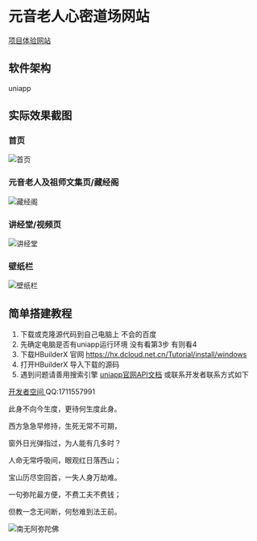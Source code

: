 # 元音老人心密道场网站

[项目体验网站](https://static-mp-ca9b6ada-ed21-4191-b5f5-3ff3dcf7f969.next.bspapp.com/yylr/index.html#/)

## 软件架构

uniapp

## 实际效果截图

### 首页

![首页](https://gitee.com/ljl666888/yylr/raw/master/%E7%81%AB%E8%8E%B2/static/imgs/091.png)

### 元音老人及祖师文集页/藏经阁

![藏经阁](https://gitee.com/ljl666888/yylr/raw/master/%E7%81%AB%E8%8E%B2/static/imgs/92.png)

### 讲经堂/视频页

![讲经堂](https://gitee.com/ljl666888/yylr/raw/master/%E7%81%AB%E8%8E%B2/static/imgs/93.png)

### 壁纸栏

![壁纸栏](https://gitee.com/ljl666888/yylr/raw/master/%E7%81%AB%E8%8E%B2/static/imgs/94.png)


## 简单搭建教程

1.  下载或克隆源代码到自己电脑上 不会的百度
2.  先确定电脑是否有uniapp运行环境 没有看第3步 有则看4
3.  下载HBuilderX 官网 https://hx.dcloud.net.cn/Tutorial/install/windows
4.  打开HBuilderX 导入下载的源码
5.  遇到问题请善用搜索引擎 [uniapp官网API文档](  https://uniapp.dcloud.net.cn/api/ ) 或联系开发者联系方式如下

[开发者空间 ]( https://www.bilibili.com/video/BV1PDwJetE1D ) QQ:1711557991

此身不向今生度，更待何生度此身。 

西方急急早修持，生死无常不可期，

 窗外日光弹指过，为人能有几多时？

 人命无常呼吸间，眼观红日落西山；

 宝山历尽空回首，一失人身万劫难。 

一句弥陀最方便，不费工夫不费钱；

 但教一念无间断，何愁难到法王前。

![南无阿弥陀佛](https://gitee.com/ljl666888/yylr/raw/master/%E7%81%AB%E8%8E%B2/static/wallpaper/%E5%8D%97%E6%97%A0%E9%98%BF%E5%BC%A5%E9%99%80%E4%BD%9B%20(%E9%87%91%E8%BA%AB)%E3%80%90%E5%A4%A7%E5%9B%BE%E7%BC%96%E5%8F%B7-A992%E3%80%9184.7%E9%95%BFcm_30.9%E5%AE%BDcm_2200x5969_meet.fo.jpg)
